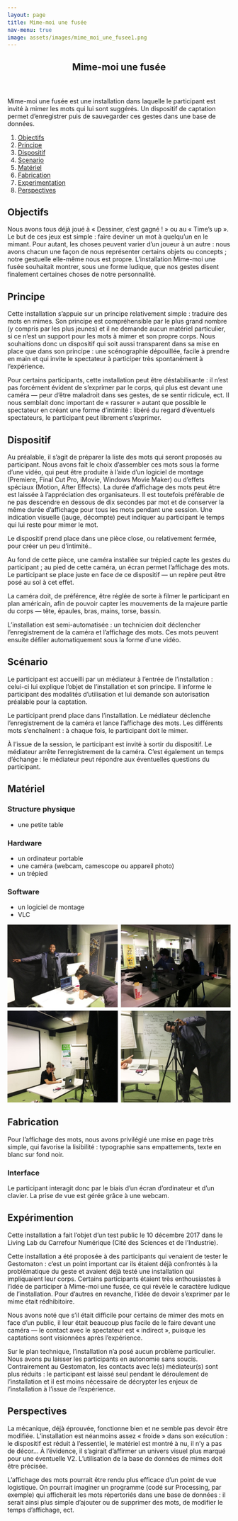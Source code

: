 ```yaml
---
layout: page
title: Mime-moi une fusée
nav-menu: true
image: assets/images/mime_moi_une_fusee1.png
---
```


<!-- Main -->
<div id="main" class="alt">

<!-- One -->
<section id="one">
	<div class="inner">
		<header class="major">
			<h1>Mime-moi une fusée</h1>
		</header>
		<p>Mime-moi une fusée est une installation dans laquelle le participant est invité à mimer les mots qui lui sont suggérés. Un dispositif de captation permet d’enregistrer puis de sauvegarder ces gestes dans une base de données.</p>
		<ol>
			<li><a href="#objectifs">Objectifs</a></li>
			<li><a href="#principe">Principe</a></li>
			<li><a href="#dispositif">Dispositif</a></li>
			<li><a href="#scenario">Scenario</a></li>
			<li><a href="#materiel">Matériel</a></li>
			<li><a href="#fabrication">Fabrication</a></li>
			<li><a href="#experimentation">Experimentation</a></li>
			<li><a href="#perspectives">Perspectives</a></li>
		</ol>

<!-- Content -->
<h2 id="objectifs">Objectifs</h2>
<p>Nous avons tous déjà joué à « Dessiner, c’est gagné ! » ou au « Time’s up ». Le but de ces jeux est simple : faire deviner un mot à quelqu’un en le mimant. Pour autant, les choses peuvent varier d’un joueur à un autre : nous avons chacun une façon de nous représenter certains objets ou concepts ; notre gestuelle elle-même nous est propre. L’installation Mime-moi une fusée souhaitait montrer, sous une forme ludique, que nos gestes disent finalement certaines choses de notre personnalité.</p>

<h2 id="principe">Principe</h2>
<p>Cette installation s’appuie sur un principe relativement simple : traduire des mots en mimes. Son principe est compréhensible par le plus grand nombre (y compris par les plus jeunes) et il ne demande aucun matériel particulier, si ce n’est un support pour les mots à mimer et son propre corps. Nous souhaitions donc un dispositif qui soit aussi transparent dans sa mise en place que dans son principe : une scénographie dépouillée, facile à prendre en main et qui invite le spectateur à participer très spontanément à l’expérience.</p>
<p>Pour certains participants, cette installation peut être déstabilisante : il n’est pas forcément évident de s’exprimer par le corps, qui plus est devant une caméra — peur d’être maladroit dans ses gestes, de se sentir ridicule, ect. Il nous semblait donc important de « rassurer » autant que possible le spectateur en créant une forme d’intimité : libéré du regard d’éventuels spectateurs, le participant peut librement s’exprimer.</p>

<h2 id="dispositif">Dispositif</h2>
<p>Au préalable, il s’agit de préparer la liste des mots qui seront proposés au participant. Nous avons fait le choix d’assembler ces mots sous la forme d’une vidéo, qui peut être produite à l’aide d’un logiciel de montage (Premiere, Final Cut Pro, iMovie, Windows Movie Maker) ou d’effets spéciaux (Motion, After Effects). La durée d’affichage des mots peut être est laissée à l’appréciation des organisateurs. Il est toutefois préférable de ne pas descendre en dessous de dix secondes par mot et de conserver la même durée d’affichage pour tous les mots pendant une session. Une indication visuelle (jauge, décompte) peut indiquer au participant le temps qui lui reste pour mimer le mot.</p>
<p>Le dispositif prend place dans une pièce close, ou relativement fermée, pour créer un peu d’intimité..</p>
<p>Au fond de cette pièce, une caméra installée sur trépied capte les gestes du participant ; au pied de cette caméra, un écran permet l’affichage des mots. Le participant se place juste en face de ce dispositif — un repère peut être posé au sol à cet effet.</p>
<p>La caméra doit, de préférence, être réglée de sorte à filmer le participant en plan américain, afin de pouvoir capter les mouvements de la majeure partie du corps — tête, épaules, bras, mains, torse, bassin.</p>
<p>L’installation est semi-automatisée : un technicien doit déclencher l’enregistrement de la caméra et l’affichage des mots. Ces mots peuvent ensuite défiler automatiquement sous la forme d’une vidéo.</p>

<h2 id="scenario">Scénario</h2>
<p>Le participant est accueilli par un médiateur à l’entrée de l’installation : celui-ci lui explique l’objet de l’installation et son principe. Il informe le participant des modalités d’utilisation et lui demande son autorisation préalable pour la captation.</p>
<p>Le participant prend place dans l’installation. Le médiateur déclenche l’enregistrement de la caméra et lance l’affichage des mots. Les différents mots s’enchaînent : à chaque fois, le participant doit le mimer.</p>
<p>À l’issue de la session, le participant est invité à sortir du dispositif. Le médiateur arrête l’enregistrement de la caméra. C’est également un temps d’échange : le médiateur peut répondre aux éventuelles questions du participant.</p>

<h2 id="materiel">Matériel</h2>
<h3>Structure physique</h3>
<ul>
	<li>une petite table</li>
</ul>
<h3>Hardware</h3>
<ul>
	<li>un ordinateur portable</li>
	<li>une caméra (webcam, camescope ou appareil photo)</li>
	<li>un trépied</li>
</ul>
<h3>Software</h3>
<ul>
	<li>un logiciel de montage</li>
	<li>VLC</li>
</ul>
<span class="image fit"><img src="assets/images/mime_moi_une_fusee.jpg" alt="Mise en pratique du dispositif" /></span>


<h2 id="fabrication">Fabrication</h2>
<p>Pour l’affichage des mots, nous avons privilégié une mise en page très simple, qui favorise la lisibilité : typographie sans empattements, texte en blanc sur fond noir.</p>

<h3>Interface</h3>
<p>Le participant interagit donc par le biais d’un écran d’ordinateur et d’un clavier. La prise de vue est gérée grâce à une webcam.</p>

<h2 id="experimentation">Expérimention</h2>
<p>Cette installation a fait l’objet d’un test public le 10 décembre 2017 dans le Living Lab du Carrefour Numérique (Cité des Sciences et de l’Industrie).<p>
<p>Cette installation a été proposée à des participants qui venaient de tester le Gestomaton : c’est un point important car ils étaient déjà confrontés à la problématique du geste et avaient déjà testé une installation qui impliquaient leur corps. Certains participants étaient très enthousiastes à l’idée de participer à Mime-moi une fusée, ce qui révèle le caractère ludique de l’installation. Pour d’autres en revanche, l’idée de devoir s’exprimer par le mime était rédhibitoire.</p>
<p>Nous avons noté que s’il était difficile pour certains de mimer des mots en face d’un public, il leur était beaucoup plus facile de le faire devant une caméra — le contact avec le spectateur est « indirect », puisque les captations sont visionnées après l’expérience.</p>
<p>Sur le plan technique, l’installation n’a posé aucun problème particulier. Nous avons pu laisser les participants en autonomie sans soucis. Contrairement au Gestomaton, les contacts avec le(s) médiateur(s) sont plus réduits : le participant est laissé seul pendant le déroulement de l’installation et il est moins nécessaire de décrypter les enjeux de l’installation à l’issue de l’expérience.</p>

<h2 id="perspectives">Perspectives</h2>
<p>La mécanique, déjà éprouvée, fonctionne bien et ne semble pas devoir être modifiée. L’installation est néanmoins assez « froide » dans son exécution : le dispositif est réduit à l’essentiel, le matériel est montré à nu, il n’y a pas de décor… À l’évidence, il s’agirait d’affirmer un univers visuel plus marqué pour une éventuelle V2. L’utilisation de la base de données de mimes doit être précisée.</p>
<p>L’affichage des mots pourrait être rendu plus efficace d’un point de vue logistique. On pourrait imaginer un programme (codé sur Processing, par exemple) qui afficherait les mots répertoriés dans une base de données : il serait ainsi plus simple d’ajouter ou de supprimer des mots, de modifier le temps d’affichage, ect.</p>